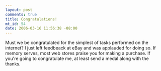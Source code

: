 ```yaml
--- 
layout: post
comments: true
title: Congratulations!
mt_id: 54
date: 2006-03-16 11:56:38 -08:00
---
```

Must we be congratulated for the simplest of tasks performed on the internet?  I just left feedbeack at eBay and was applauded for doing so.  If memory serves, most web stores praise you for making a purchase.  If you're going to congratulate me, at least send a medal along with the thanks.
